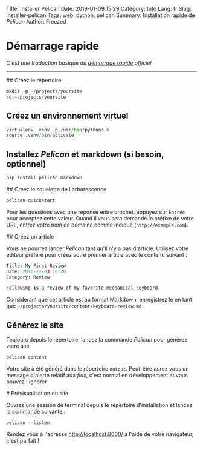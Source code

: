 Title: Installer Pelican
Date: 2019-01-09 15:29
Category: tuto
Lang: fr
Slug: installer-pelican
Tags: web, python, pelican
Summary: Installation rapide de _Pelican_
Author: Freezed

# Démarrage rapide

_C'est une traduction basique du [démarrage rapide](https://docs.getpelican.com/en/4.0.1/quickstart.html) officiel_

---

## Créez le répertoire

```python
mkdir -p ~/projects/yoursite
cd ~/projects/yoursite
```

## Créez un environnement virtuel

```python
virtualenv .venv -p /usr/bin/python3.6
source .venv/bin/activate
```

## Installez _Pelican_ et markdown (si besoin, optionnel)

```python
pip install pelican markdown
```

## Créez le squelette de l'arborescence

```python
pelican-quickstart
```

Pour les questions avec une réponse entre crochet, appuyez sur `Entrée` pour acceptez cette valeur. Quand il vous sera demandé le préfixe de votre URL, entrez votre nom de domaine comme indiqué (`http://example.com`).

## Créez un article

Vous ne pourrez lancer _Pelican_ tant qu'il n'y a pas d'article. Utilisez votre éditeur préféré pour créez votre premier article avec le contenu suivant :

```python
Title: My First Review
Date: 2010-12-03 10:20
Category: Review

Following is a review of my favorite mechanical keyboard.
```

Considerant que cet article est au format Markdown, enregistrez le en tant que `~/projects/yoursite/content/keyboard-review.md.`

## Générez le site

Toujours depuis le répertoire, lancez la commande _Pelican_ pour générez votre site

```python
pelican content
```
Votre site à été généré dans le répertoire `output`. Peut-être aurez vous un message d'alerte relatif aux _flux_, c'est normal en développement et vous pouvez l'ignorer

# Prévisualisation du site

Ouvrez une session de terminal depuis le répertoire d'installation  et lancez la commande suivante :
```python
pelican --listen
```

Rendez vous à l'adresse [http://localhost:8000/](http://localhost:8000/) à l'aide de votre navigateur, c'est parfait !
